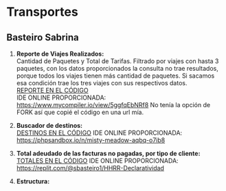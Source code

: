 # Transportes
## Basteiro Sabrina

1. **Reporte de Viajes Realizados:**  
Cantidad de Paquetes y Total de Tarifas. Filtrado por viajes con hasta 3 paquetes, con los datos proporcionados la consulta no trae resultados, porque todos los viajes tienen más cantidad de paquetes. Si sacamos esa condición trae los tres viajes con sus respectivos datos.  
[REPORTE EN EL CÓDIGO](./reporte.sql)  
IDE ONLINE PROPORCIONADA:  
https://www.mycompiler.io/view/5ggfqEbNRf8 No tenía la opción de FORK así que copié el código en una url mía.

2. **Buscador de destinos:**  
[DESTINOS EN EL CÓDIGO](./destinos.php)
IDE ONLINE PROPORCIONADA:  https://phpsandbox.io/n/misty-meadow-aqbq-o7ib8

3. **Total adeudado de las facturas no pagadas, por tipo de cliente:**  
[TOTALES EN EL CÓDIGO](./total.js)
IDE ONLINE PROPORCIONADA:  https://replit.com/@sbasteiro1/HHRR-Declaratividad

4. **Estructura:**  
